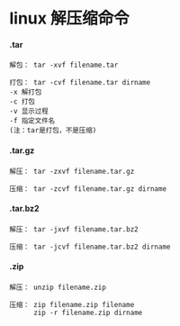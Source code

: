 # linux 解压缩命令

#### .tar
```
解包： tar -xvf filename.tar

打包： tar -cvf filename.tar dirname
-x 解打包
-c 打包
-v 显示过程
-f 指定文件名
(注：tar是打包，不是压缩)
```
#### .tar.gz
```
解压： tar -zxvf filename.tar.gz

压缩： tar -zcvf filename.tar.gz dirname
```
#### .tar.bz2
```
解压： tar -jxvf filename.tar.bz2

压缩： tar -jcvf filename.tar.bz2 dirname
```
#### .zip
```
解压： unzip filename.zip

压缩： zip filename.zip filename
      zip -r filename.zip dirname
```
